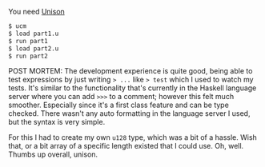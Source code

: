 You need [Unison](https://www.unison-lang.org/)

```bash
$ ucm
$ load part1.u
$ run part1
$ load part2.u
$ run part2
```

POST MORTEM:
The development experience is quite good, being able to test expressions by just writing `> ...` like `> test` which I used to watch my tests. It's similar to the functionality that's currently in the Haskell language server where you can add `>>>` to a comment; however this felt much smoother. Especially since it's a first class feature and can be type checked. There wasn't any auto formatting in the language server I used, but the syntax is very simple.

For this I had to create my own `u128` type, which was a bit of a hassle. Wish that, or a bit array of a specific length existed that I could use. Oh, well. Thumbs up overall, unison.
